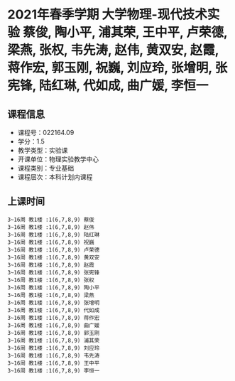 # 2021年春季学期 大学物理-现代技术实验 蔡俊, 陶小平, 浦其荣, 王中平, 卢荣德, 梁燕, 张权, 韦先涛, 赵伟, 黄双安, 赵霞, 蒋作宏, 郭玉刚, 祝巍, 刘应玲, 张增明, 张宪锋, 陆红琳, 代如成, 曲广媛, 李恒一






## 课程信息

- 课程号：022164.09
- 学分：1.5
- 教学类型：实验课
- 开课单位：物理实验教学中心
- 课程类别：专业基础
- 课程层次：本科计划内课程

## 上课时间

```
3~16周 教1楼 :1(6,7,8,9) 蔡俊
3~16周 教1楼 :1(6,7,8,9) 赵伟
3~16周 教1楼 :1(6,7,8,9) 陆红琳
3~16周 教1楼 :1(6,7,8,9) 祝巍
3~16周 教1楼 :1(6,7,8,9) 卢荣德
3~16周 教1楼 :1(6,7,8,9) 黄双安
3~16周 教1楼 :1(6,7,8,9) 赵霞
3~16周 教1楼 :1(6,7,8,9) 张宪锋
3~16周 教1楼 :1(6,7,8,9) 张权
3~16周 教1楼 :1(6,7,8,9) 陶小平
3~16周 教1楼 :1(6,7,8,9) 梁燕
3~16周 教1楼 :1(6,7,8,9) 张增明
3~16周 教1楼 :1(6,7,8,9) 代如成
3~16周 教1楼 :1(6,7,8,9) 蒋作宏
3~16周 教1楼 :1(6,7,8,9) 曲广媛
3~16周 教1楼 :1(6,7,8,9) 郭玉刚
3~16周 教1楼 :1(6,7,8,9) 浦其荣
3~16周 教1楼 :1(6,7,8,9) 刘应玲
3~16周 教1楼 :1(6,7,8,9) 韦先涛
3~16周 教1楼 :1(6,7,8,9) 王中平
3~16周 教1楼 :1(6,7,8,9) 李恒一
```

